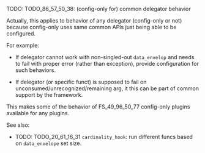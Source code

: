 
TODO: TODO_86_57_50_38: (config-only for) common delegator behavior

Actually, this applies to behavior of any delegator (config-only or not)
because config-only uses same common APIs just being able to be configured.

For example:

*   If delegator cannot work with non-singled-out `data_envelop` and needs to fail with proper error
    (rather than exception), provide configuration for such behaviors.

*   If delegator (or specific funct) is supposed to fail on unconsumed/unrecognized/remaining arg,
    it this can be part of common support by the framework.

This makes some of the behavior of FS_49_96_50_77 config-only plugins available for any plugins.

See also:

*   TODO: TODO_20_61_16_31 `cardinality_hook`: run different funcs based on `data_envelope` set size.
